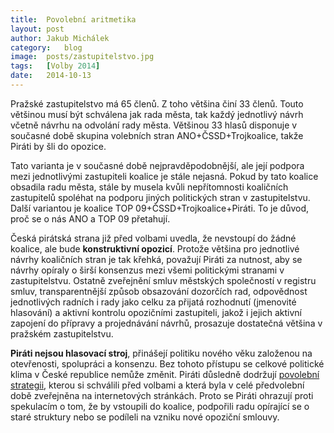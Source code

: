 ```yaml
---
title:	Povolební aritmetika
layout:	post
author:	Jakub Michálek
category:	blog
image:	posts/zastupitelstvo.jpg
tags:	[Volby 2014]
date:	2014-10-13
---
```


Pražské zastupitelstvo má 65 členů. Z toho většina činí 33 členů. Touto většinou musí být schválena jak rada města, tak každý jednotlivý návrh včetně návrhu na odvolání rady města. Většinou 33 hlasů disponuje v současné době skupina volebních stran ANO+ČSSD+Trojkoalice, takže Piráti by šli do opozice. 

Tato varianta je v současné době nejpravděpodobnější, ale její podpora mezi jednotlivými zastupiteli koalice je stále nejasná. Pokud by tato koalice obsadila radu města, stále by musela kvůli nepřítomnosti koaličních zastupitelů spoléhat na podporu jiných politických stran v zastupitelstvu. Další variantou je koalice TOP 09+ČSSD+Trojkoalice+Piráti. To je důvod, proč se o nás ANO a TOP 09 přetahují.

Česká pirátská strana již před volbami uvedla, že nevstoupí do žádné koalice, ale bude **konstruktivní opozicí**. Protože většina pro jednotlivé návrhy koaličních stran je tak křehká, považují Piráti za nutnost, aby se návrhy opíraly o širší konsenzus mezi všemi politickými stranami v zastupitelstvu. Ostatně zveřejnění smluv městských společností v registru smluv, transparentnější způsob obsazování dozorčích rad, odpovědnost jednotlivých radních i rady jako celku za přijatá rozhodnutí (jmenovité hlasování) a aktivní kontrolu opozičními zastupiteli, jakož i jejich aktivní zapojení do přípravy a projednávání návrhů, prosazuje dostatečná většina v pražském zastupitelstvu.

**Piráti nejsou hlasovací stroj**, přinášejí politiku nového věku založenou na otevřenosti, spolupráci a konsenzu. Bez tohoto přístupu se celkové politické klima v České republice nemůže změnit. Piráti důsledně dodržují [povolební strategii], kterou si schválili před volbami a která byla v celé předvolební době zveřejněna na internetových stránkách. Proto se Piráti ohrazují proti spekulacím o tom, že by vstoupili do koalice, podpořili radu opírající se o staré struktury nebo se podíleli na vzniku nové opoziční smlouvy.



[povolební strategii]: https://www.pirati.cz/regiony/praha/povolebni_strategie
